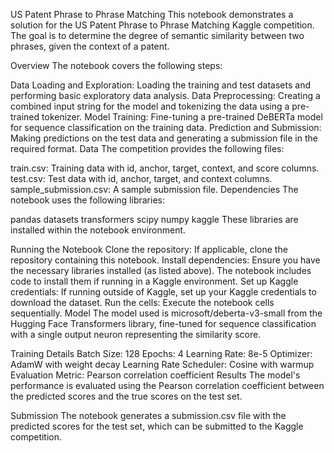 US Patent Phrase to Phrase Matching
This notebook demonstrates a solution for the US Patent Phrase to Phrase Matching Kaggle competition. The goal is to determine the degree of semantic similarity between two phrases, given the context of a patent.

Overview
The notebook covers the following steps:

Data Loading and Exploration: Loading the training and test datasets and performing basic exploratory data analysis.
Data Preprocessing: Creating a combined input string for the model and tokenizing the data using a pre-trained tokenizer.
Model Training: Fine-tuning a pre-trained DeBERTa model for sequence classification on the training data.
Prediction and Submission: Making predictions on the test data and generating a submission file in the required format.
Data
The competition provides the following files:

train.csv: Training data with id, anchor, target, context, and score columns.
test.csv: Test data with id, anchor, target, and context columns.
sample_submission.csv: A sample submission file.
Dependencies
The notebook uses the following libraries:

pandas
datasets
transformers
scipy
numpy
kaggle
These libraries are installed within the notebook environment.

Running the Notebook
Clone the repository: If applicable, clone the repository containing this notebook.
Install dependencies: Ensure you have the necessary libraries installed (as listed above). The notebook includes code to install them if running in a Kaggle environment.
Set up Kaggle credentials: If running outside of Kaggle, set up your Kaggle credentials to download the dataset.
Run the cells: Execute the notebook cells sequentially.
Model
The model used is microsoft/deberta-v3-small from the Hugging Face Transformers library, fine-tuned for sequence classification with a single output neuron representing the similarity score.

Training Details
Batch Size: 128
Epochs: 4
Learning Rate: 8e-5
Optimizer: AdamW with weight decay
Learning Rate Scheduler: Cosine with warmup
Evaluation Metric: Pearson correlation coefficient
Results
The model's performance is evaluated using the Pearson correlation coefficient between the predicted scores and the true scores on the test set.

Submission
The notebook generates a submission.csv file with the predicted scores for the test set, which can be submitted to the Kaggle competition.
